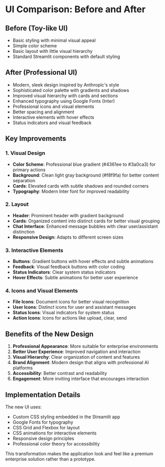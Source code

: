 # UI Comparison: Before and After

## Before (Toy-like UI)
- Basic styling with minimal visual appeal
- Simple color scheme
- Basic layout with little visual hierarchy
- Standard Streamlit components with default styling

## After (Professional UI)
- Modern, sleek design inspired by Anthropic's style
- Sophisticated color palette with gradients and shadows
- Improved visual hierarchy with cards and sections
- Enhanced typography using Google Fonts (Inter)
- Professional icons and visual elements
- Better spacing and alignment
- Interactive elements with hover effects
- Status indicators and visual feedback

## Key Improvements

### 1. Visual Design
- **Color Scheme**: Professional blue gradient (#4361ee to #3a0ca3) for primary actions
- **Background**: Clean light gray background (#f8f9fa) for better content separation
- **Cards**: Elevated cards with subtle shadows and rounded corners
- **Typography**: Modern Inter font for improved readability

### 2. Layout
- **Header**: Prominent header with gradient background
- **Cards**: Organized content into distinct cards for better visual grouping
- **Chat Interface**: Enhanced message bubbles with clear user/assistant distinction
- **Responsive Design**: Adapts to different screen sizes

### 3. Interactive Elements
- **Buttons**: Gradient buttons with hover effects and subtle animations
- **Feedback**: Visual feedback buttons with color coding
- **Status Indicators**: Clear system status indicators
- **Hover Effects**: Subtle animations for better user experience

### 4. Icons and Visual Elements
- **File Icons**: Document icons for better visual recognition
- **User Icons**: Distinct icons for user and assistant messages
- **Status Icons**: Visual indicators for system status
- **Action Icons**: Icons for actions like upload, clear, send

## Benefits of the New Design

1. **Professional Appearance**: More suitable for enterprise environments
2. **Better User Experience**: Improved navigation and interaction
3. **Visual Hierarchy**: Clear organization of content and features
4. **Brand Alignment**: Modern design that aligns with professional AI platforms
5. **Accessibility**: Better contrast and readability
6. **Engagement**: More inviting interface that encourages interaction

## Implementation Details

The new UI uses:
- Custom CSS styling embedded in the Streamlit app
- Google Fonts for typography
- CSS Grid and Flexbox for layout
- CSS animations for interactive elements
- Responsive design principles
- Professional color theory for accessibility

This transformation makes the application look and feel like a premium enterprise solution rather than a prototype.